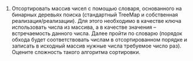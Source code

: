 1.	Отсортировать массив чисел с помощью словаря, основанного на бинарных деревьях поиска (стандартный TreeMap и собственная реализация/реализации). Для этого необходимо в качестве ключа использовать числа из массива, а в качестве значения – встречаемость данного числа. Далее пройти по словарю (порядок обхода будет соответствовать числам в отсортированном порядке и записать в исходный массив нужные числа требуемое число раз). Оцените сложность такого алгоритма сортировки.

